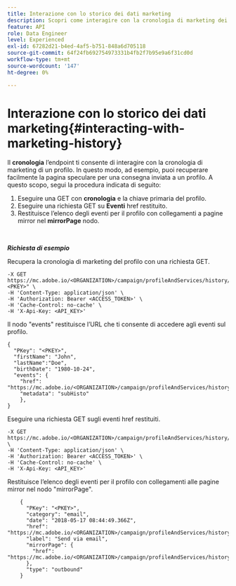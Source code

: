 ```yaml
---
title: Interazione con lo storico dei dati marketing
description: Scopri come interagire con la cronologia di marketing dei profili
feature: API
role: Data Engineer
level: Experienced
exl-id: 67282d21-b4ed-4af5-b751-848a6d705118
source-git-commit: 64f24fb692754973331b4fb2f7b95e9a6f31cd0d
workflow-type: tm+mt
source-wordcount: '147'
ht-degree: 0%

---
```


# Interazione con lo storico dei dati marketing{#interacting-with-marketing-history}

Il **cronologia** l’endpoint ti consente di interagire con la cronologia di marketing di un profilo.
In questo modo, ad esempio, puoi recuperare facilmente la pagina speculare per una consegna inviata a un profilo. A questo scopo, segui la procedura indicata di seguito:

1. Eseguire una GET con **cronologia** e la chiave primaria del profilo.
1. Eseguire una richiesta GET su **Eventi** href restituito.
1. Restituisce l’elenco degli eventi per il profilo con collegamenti a pagine mirror nel **mirrorPage** nodo.

<br/>

***Richiesta di esempio***

Recupera la cronologia di marketing del profilo con una richiesta GET.

```
-X GET https://mc.adobe.io/<ORGANIZATION>/campaign/profileAndServices/history/"<PKEY>" \
-H 'Content-Type: application/json' \
-H 'Authorization: Bearer <ACCESS_TOKEN>' \
-H 'Cache-Control: no-cache' \
-H 'X-Api-Key: <API_KEY>'
```

Il nodo &quot;events&quot; restituisce l’URL che ti consente di accedere agli eventi sul profilo.

```
{
  "PKey": "<PKEY>",
  "firstName": "John",
  "lastName":"Doe",
  "birthDate": "1980-10-24",
  "events": {
    "href": "https://mc.adobe.io/<ORGANIZATION>/campaign/profileAndServices/history/<PKEY>/events/",
    "metadata": "subHisto"
    },
}
```

Eseguire una richiesta GET sugli eventi href restituiti.

```
-X GET https://mc.adobe.io/<ORGANIZATION>/campaign/profileAndServices/history/<PKEY>/events \
-H 'Content-Type: application/json' \
-H 'Authorization: Bearer <ACCESS_TOKEN>' \
-H 'Cache-Control: no-cache' \
-H 'X-Api-Key: <API_KEY>'
```

Restituisce l’elenco degli eventi per il profilo con collegamenti alle pagine mirror nel nodo &quot;mirrorPage&quot;.

```
    {
      "PKey": "<PKEY>",
      "category": "email",
      "date": "2018-05-17 08:44:49.366Z",
      "href": "https://mc.adobe.io/<ORGANIZATION>/campaign/profileAndServices/history/<PKEY>/events/<PKEY>",
      "label": "Send via email",
      "mirrorPage": {
        "href": "https://mc.adobe.io/<ORGANIZATION>/campaign/profileAndServices/history/<PKEY>/events/<PKEY>/mirrorPage/"
      },
      "type": "outbound"
    }
```
